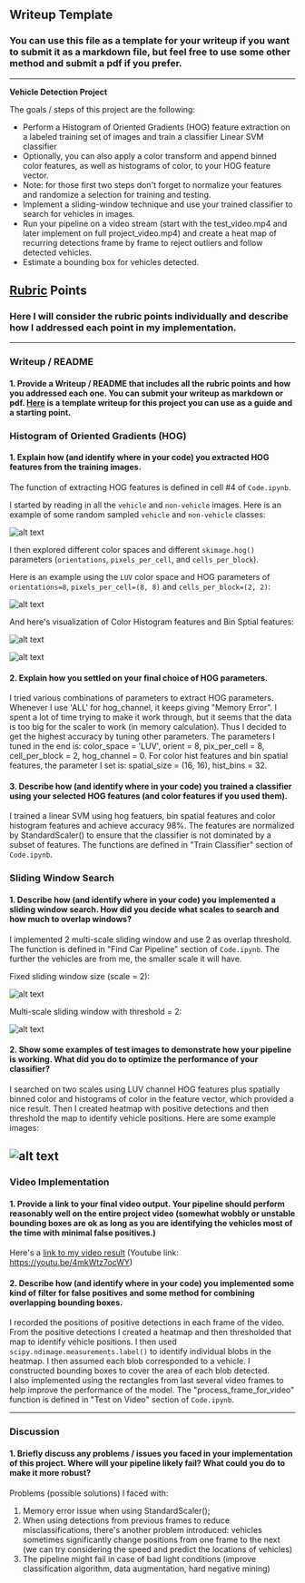 ## Writeup Template
### You can use this file as a template for your writeup if you want to submit it as a markdown file, but feel free to use some other method and submit a pdf if you prefer.

---

**Vehicle Detection Project**

The goals / steps of this project are the following:

* Perform a Histogram of Oriented Gradients (HOG) feature extraction on a labeled training set of images and train a classifier Linear SVM classifier
* Optionally, you can also apply a color transform and append binned color features, as well as histograms of color, to your HOG feature vector. 
* Note: for those first two steps don't forget to normalize your features and randomize a selection for training and testing.
* Implement a sliding-window technique and use your trained classifier to search for vehicles in images.
* Run your pipeline on a video stream (start with the test_video.mp4 and later implement on full project_video.mp4) and create a heat map of recurring detections frame by frame to reject outliers and follow detected vehicles.
* Estimate a bounding box for vehicles detected.

[//]: # (Image References)
[image1]: ./output_images/image_plot.png
[image2]: ./output_images/hog_features_vis.png
[image3]: ./output_images/color_hist_features_vis.png
[image4]: ./output_images/bin_spatial_features_vis.png
[image5]: ./output_images/pre_heatmap.png
[image6]: ./output_images/apply_heatmap.png
[image7]: ./output_images/label_test_img.png
[video1]: ./project_video_out.mp4
[video2]: ./test_video_out.mp4

## [Rubric](https://review.udacity.com/#!/rubrics/513/view) Points
### Here I will consider the rubric points individually and describe how I addressed each point in my implementation.  

---
### Writeup / README

#### 1. Provide a Writeup / README that includes all the rubric points and how you addressed each one.  You can submit your writeup as markdown or pdf.  [Here](https://github.com/udacity/CarND-Vehicle-Detection/blob/master/writeup_template.md) is a template writeup for this project you can use as a guide and a starting point.  

### Histogram of Oriented Gradients (HOG)

#### 1. Explain how (and identify where in your code) you extracted HOG features from the training images.

The function of extracting HOG features is defined in cell #4 of `Code.ipynb`.  

I started by reading in all the `vehicle` and `non-vehicle` images.  Here is an example of some random sampled `vehicle` and `non-vehicle` classes:

![alt text][image1]

I then explored different color spaces and different `skimage.hog()` parameters (`orientations`, `pixels_per_cell`, and `cells_per_block`).  

Here is an example using the `LUV` color space and HOG parameters of `orientations=8`, `pixels_per_cell=(8, 8)` and `cells_per_block=(2, 2)`:


![alt text][image2]

And here's visualization of Color Histogram features and Bin Sptial features:

![alt text][image3]

![alt text][image4]

#### 2. Explain how you settled on your final choice of HOG parameters.

I tried various combinations of parameters to extract HOG parameters. Whenever I use 'ALL' for hog_channel, it keeps giving "Memory Error". I spent a lot of time trying to make it work through, but it seems that the data is too big for the scaler to work (in memory calculation). Thus I decided to get the highest accuracy by tuning other parameters. The parameters I tuned in the end is: color_space = 'LUV', orient = 8, pix_per_cell = 8, cell_per_block = 2, hog_channel = 0. 
For color hist features and bin spatial features, the parameter I set is: spatial_size = (16, 16), hist_bins = 32.

#### 3. Describe how (and identify where in your code) you trained a classifier using your selected HOG features (and color features if you used them).

I trained a linear SVM using hog featuers, bin spatial features and color histogram features and achieve accuracy 98%. The features are normalized by StandardScaler() to ensure that the classifier is not dominated by a subset of features. The functions are defined in "Train Classifier" section of `Code.ipynb`. 

### Sliding Window Search

#### 1. Describe how (and identify where in your code) you implemented a sliding window search.  How did you decide what scales to search and how much to overlap windows?

I implemented 2 multi-scale sliding window and use 2 as overlap threshold. The function is defined in "Find Car Pipeline" section of `Code.ipynb`. The further the vehicles are from me, the smaller scale it will have. 

Fixed sliding window size (scale = 2):

![alt text][image5]

Multi-scale sliding window with threshold = 2:

![alt text][image6]

#### 2. Show some examples of test images to demonstrate how your pipeline is working.  What did you do to optimize the performance of your classifier?

I searched on two scales using LUV channel HOG features plus spatially binned color and histograms of color in the feature vector, which provided a nice result.  Then I created heatmap with positive detections and then threshold the map to identify vehicle positions. Here are some example images:

![alt text][image7]
---

### Video Implementation

#### 1. Provide a link to your final video output.  Your pipeline should perform reasonably well on the entire project video (somewhat wobbly or unstable bounding boxes are ok as long as you are identifying the vehicles most of the time with minimal false positives.)
Here's a [link to my video result](./project_video.mp4) (Youtube link: https://youtu.be/4mkWtz7ocWY)


#### 2. Describe how (and identify where in your code) you implemented some kind of filter for false positives and some method for combining overlapping bounding boxes.

I recorded the positions of positive detections in each frame of the video.  From the positive detections I created a heatmap and then thresholded that map to identify vehicle positions.  I then used `scipy.ndimage.measurements.label()` to identify individual blobs in the heatmap.  I then assumed each blob corresponded to a vehicle.  I constructed bounding boxes to cover the area of each blob detected.  
I also implemented using the rectangles from last several video frames to help improve the performance of the model.
The "process_frame_for_video" function is defined in "Test on Video" section of `Code.ipynb`. 


---

### Discussion

#### 1. Briefly discuss any problems / issues you faced in your implementation of this project.  Where will your pipeline likely fail?  What could you do to make it more robust?

Problems (possible solutions) I faced with:
1. Memory error issue when using StandardScaler();
2. When using detections from previous frames to reduce misclassifications, there's another problem introduced: vehicles sometimes significantly change positions from one frame to the next (we can try considering the speed and predict the locations of vehicles)
3. The pipeline might fail in case of bad light conditions (improve classification algorithm, data augmentation, hard negative mining)
